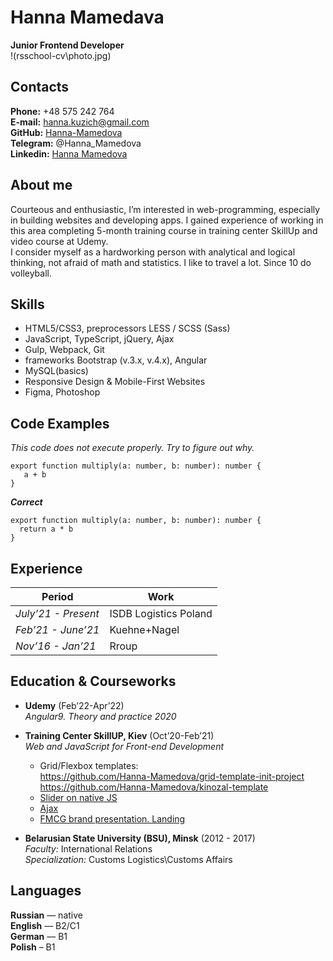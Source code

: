 # Hanna Mamedava
**Junior Frontend Developer**  
!(rsschool-cv\photo.jpg)

## Contacts
**Phone:** +48 575 242 764  
**E-mail:** hanna.kuzich@gmail.com  
**GitHub:** [Hanna-Mamedova](https://github.com/Hanna-Mamedova)  
**Telegram:** @Hanna_Mamedova  
**Linkedin:** [Hanna Mamedova](linkedin.com/in/hanna-mamedova)

## About me
Courteous and enthusiastic, I’m interested in web-programming, especially in building websites and developing apps. I gained experience of working in this area completing 5-month training course in training center SkillUp and video course at Udemy.  
I consider myself as a hardworking person with analytical and logical thinking, not afraid of math and statistics. I like to travel a lot. Since 10 do volleyball.

## Skills
* HTML5/CSS3, preprocessors LESS / SCSS (Sass)
* JavaScript, TypeScript, jQuery, Ajax
* Gulp, Webpack, Git
* frameworks Bootstrap (v.3.x, v.4.x), Angular
* MySQL(basics)
* Responsive Design & Mobile-First Websites
* Figma, Photoshop

## Code Examples
*This code does not execute properly. Try to figure out why.*
```
export function multiply(a: number, b: number): number {
   a + b
}

```
***Correct***
```
export function multiply(a: number, b: number): number {
  return a * b
}
```

## Experience
  Period              | Work 
----------------------|-------
*July’21 - Present*   |   ISDB Logistics Poland 
*Feb’21 - June’21*    |   Kuehne+Nagel 
*Nov’16 - Jan’21*     |   Rroup

## Education & Courseworks
* **Udemy** (Feb’22-Apr’22)  
*Angular9. Theory and practice 2020*

* **Training Center SkillUP, Kiev** (Oct’20-Feb’21)   
*Web and JavaScript for Front-end Development*

  + Grid/Flexbox templates:  
    https://github.com/Hanna-Mamedova/grid-template-init-project
    https://github.com/Hanna-Mamedova/kinozal-template
  + [Slider on native JS](https://github.com/Hanna-Mamedova/Slider)
  + [Ajax](https://github.com/Hanna-Mamedova/Ajax--)
  + [FMCG brand presentation. Landing](https://hanna-mamedova.github.io/FMCG-brand-presentation-Twix/)

* **Belarusian State University (BSU), Minsk** (2012 - 2017)  
*Faculty:* International Relations  
*Specialization:* Customs Logistics\Customs Affairs

## Languages
**Russian** — native  
**English** — B2/C1  
**German** — B1  
**Polish** – B1
